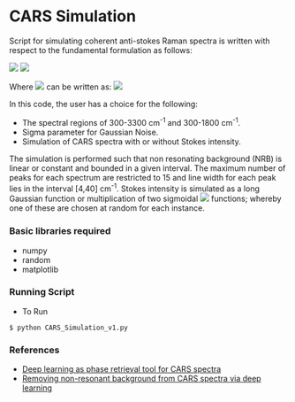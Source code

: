 # CARS Simulation

Script for simulating coherent anti-stokes Raman spectra is written with respect to the fundamental formulation as follows:

<img src="https://render.githubusercontent.com/render/math?math=I_{CARS}\propto |\chi^{(3)}|^2 I_{pu}^2 I_S">
<img src="https://render.githubusercontent.com/render/math?math=\chi^{(3)} = \chi^{(3)}_{NR} %2B \chi^{(3)}_R">

Where <img src="https://render.githubusercontent.com/render/math?math=\chi^{(3)}(\omega)"> can be written as:
<img src="https://render.githubusercontent.com/render/math?math=\chi^{(3)}(\omega) = \sum_i \frac{A_i}{\omega - \Omega_i - i\Tau_i}">

In this code, the user has a choice for the following:
- The spectral regions of 300-3300 cm<sup>-1</sup> and 300-1800 cm<sup>-1</sup>.
- Sigma parameter for Gaussian Noise.
- Simulation of CARS spectra with or without Stokes intensity.

The simulation is performed such that non resonating background (NRB) is linear or constant and bounded in a given interval. The maximum number of peaks for each spectrum are
restricted to 15 and line width for each peak lies in the interval [4,40] cm<sup>-1</sup>. Stokes intensity is simulated as a long Gaussian function or multiplication of two 
sigmoidal <img src="https://render.githubusercontent.com/render/math?math=\left(\sigma(x) = \frac{1}{1 %2B e^{-(x-a)b}}\right)"> functions; whereby one of these are chosen at random for each instance.


### Basic libraries required
- numpy
- random
- matplotlib


### Running Script

* To Run
```
$ python CARS_Simulation_v1.py
```

### References
- [Deep learning as phase retrieval tool for CARS spectra](https://doi.org/10.1364/OE.390413)
- [Removing non-resonant background from CARS spectra via deep learning](https://doi.org/10.1063/5.0007821)
